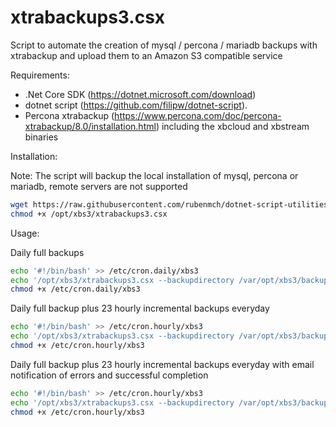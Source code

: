 # xtrabackups3.csx

Script to automate the creation of mysql / percona / mariadb backups with xtrabackup and upload them to an Amazon S3 compatible service

Requirements:

- .Net Core SDK (https://dotnet.microsoft.com/download)
- dotnet script (https://github.com/filipw/dotnet-script).
- Percona xtrabackup (https://www.percona.com/doc/percona-xtrabackup/8.0/installation.html) including the xbcloud and xbstream binaries

Installation: 

Note: The script will backup the local installation of mysql, percona or mariadb, remote servers are not supported

```bash
wget https://raw.githubusercontent.com/rubenmch/dotnet-script-utilities/master/xtrabackups3.csx -O /opt/xbs3/xtrabackups3.csx
chmod +x /opt/xbs3/xtrabackups3.csx
```

Usage:

Daily full backups
```bash
echo '#!/bin/bash' >> /etc/cron.daily/xbs3
echo '/opt/xbs3/xtrabackups3.csx --backupdirectory /var/opt/xbs3/backup --incrementalbackups 0 --mysqluser myuser --mysqlpassword mypwd --s3accesskey mykey --s3secretkey mysecret --s3bucket bucket' >> /etc/cron.daily/xbs3
chmod +x /etc/cron.daily/xbs3
```

Daily full backup plus 23 hourly incremental backups everyday
```bash
echo '#!/bin/bash' >> /etc/cron.hourly/xbs3
echo '/opt/xbs3/xtrabackups3.csx --backupdirectory /var/opt/xbs3/backup --incrementalbackups 23 --mysqluser myuser --mysqlpassword mypwd --s3accesskey mykey --s3secretkey mysecret --s3bucket bucket' >> /etc/cron.hourly/xbs3
chmod +x /etc/cron.hourly/xbs3
```

Daily full backup plus 23 hourly incremental backups everyday with email notification of errors and successful completion
```bash
echo '#!/bin/bash' >> /etc/cron.hourly/xbs3
echo '/opt/xbs3/xtrabackups3.csx --backupdirectory /var/opt/xbs3/backup --incrementalbackups 23 --mysqluser myuser --mysqlpassword mypwd --s3accesskey mykey --s3secretkey mysecret --s3bucket bucket --smtpuser myuser --smtppassword mypassword --smtphost smtp.gmail.com --smtpport 587 --smtpfrom me@gmail.com --smtpto you@gmail.com --notifyfull --notifyincremental' >> /etc/cron.hourly/xbs3
chmod +x /etc/cron.hourly/xbs3
```
